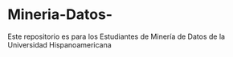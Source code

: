 # Mineria-Datos-
Este repositorio es para los Estudiantes de Minería de Datos de la Universidad Hispanoamericana
